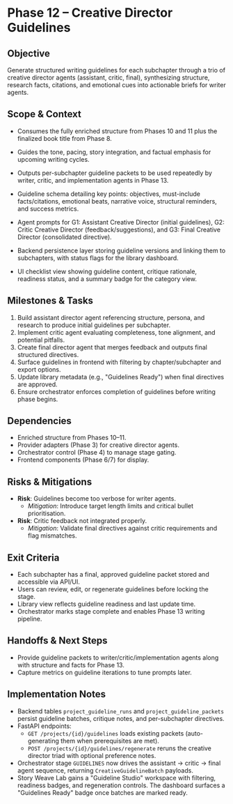 # Phase 12 – Creative Director Guidelines

## Objective
Generate structured writing guidelines for each subchapter through a trio of creative director agents (assistant, critic, final), synthesizing structure, research facts, citations, and emotional cues into actionable briefs for writer agents.

## Scope & Context
- Consumes the fully enriched structure from Phases 10 and 11 plus the finalized book title from Phase 8.
- Guides the tone, pacing, story integration, and factual emphasis for upcoming writing cycles.
- Outputs per-subchapter guideline packets to be used repeatedly by writer, critic, and implementation agents in Phase 13.

- Guideline schema detailing key points: objectives, must-include facts/citations, emotional beats, narrative voice, structural reminders, and success metrics.
- Agent prompts for G1: Assistant Creative Director (initial guidelines), G2: Critic Creative Director (feedback/suggestions), and G3: Final Creative Director (consolidated directive).
- Backend persistence layer storing guideline versions and linking them to subchapters, with status flags for the library dashboard.
- UI checklist view showing guideline content, critique rationale, readiness status, and a summary badge for the category view.

## Milestones & Tasks
1. Build assistant director agent referencing structure, persona, and research to produce initial guidelines per subchapter.
2. Implement critic agent evaluating completeness, tone alignment, and potential pitfalls.
3. Create final director agent that merges feedback and outputs final structured directives.
4. Surface guidelines in frontend with filtering by chapter/subchapter and export options.
5. Update library metadata (e.g., "Guidelines Ready") when final directives are approved.
6. Ensure orchestrator enforces completion of guidelines before writing phase begins.

## Dependencies
- Enriched structure from Phases 10–11.
- Provider adapters (Phase 3) for creative director agents.
- Orchestrator control (Phase 4) to manage stage gating.
- Frontend components (Phase 6/7) for display.

## Risks & Mitigations
- **Risk**: Guidelines become too verbose for writer agents.
  - *Mitigation*: Introduce target length limits and critical bullet prioritisation.
- **Risk**: Critic feedback not integrated properly.
  - *Mitigation*: Validate final directives against critic requirements and flag mismatches.

## Exit Criteria
- Each subchapter has a final, approved guideline packet stored and accessible via API/UI.
- Users can review, edit, or regenerate guidelines before locking the stage.
- Library view reflects guideline readiness and last update time.
- Orchestrator marks stage complete and enables Phase 13 writing pipeline.

## Handoffs & Next Steps
- Provide guideline packets to writer/critic/implementation agents along with structure and facts for Phase 13.
- Capture metrics on guideline iterations to tune prompts later.

## Implementation Notes
- Backend tables `project_guideline_runs` and `project_guideline_packets` persist guideline batches, critique notes, and per-subchapter directives.
- FastAPI endpoints:
  - `GET /projects/{id}/guidelines` loads existing packets (auto-generating them when prerequisites are met).
  - `POST /projects/{id}/guidelines/regenerate` reruns the creative director triad with optional preference notes.
- Orchestrator stage `GUIDELINES` now drives the assistant → critic → final agent sequence, returning `CreativeGuidelineBatch` payloads.
- Story Weave Lab gains a "Guideline Studio" workspace with filtering, readiness badges, and regeneration controls. The dashboard surfaces a "Guidelines Ready" badge once batches are marked ready.
